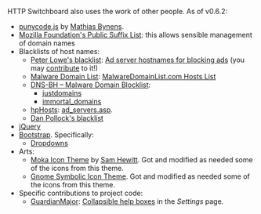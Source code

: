 HTTP Switchboard also uses the work of other people. As of v0.6.2:

- [punycode.js](https://github.com/bestiejs/punycode.js/) by [Mathias Bynens](http://mathiasbynens.be/).
- [Mozilla Foundation's Public Suffix List](http://publicsuffix.org/): this allows sensible management of domain names
- Blacklists of host names:
    * [Peter Lowe's blacklist](http://pgl.yoyo.org/as/index.php): [Ad server hostnames for blocking ads](http://pgl.yoyo.org/as/serverlist.php?mimetype=plaintext) (you may [contribute](http://pgl.yoyo.org/as/#submit) to it!)
    * [Malware Domain List](http://www.malwaredomainlist.com/): [MalwareDomainList.com Hosts List](http://www.malwaredomainlist.com/hostslist/hosts.txt)
    * [DNS-BH – Malware Domain Blocklist](http://www.malwaredomains.com/?page_id=1508):
        - [justdomains](http://dns-bh.sagadc.org/justdomains)
        - [immortal_domains](http://dns-bh.sagadc.org/immortal_domains.txt)
    * [hpHosts](http://hosts-file.net): [ad_servers.asp](http://hosts-file.net/?s=Download).
    * [Dan Pollock's blacklist](http://someonewhocares.org/hosts/)
- [jQuery](http://jquery.com/)
- [Bootstrap](http://getbootstrap.com/). Specifically:
    * [Dropdowns](http://getbootstrap.com/javascript/#dropdowns)
- Arts:
    * [Moka Icon Theme](https://github.com/snwh/moka-icon-theme-symbolic) by [Sam Hewitt](https://github.com/snwh). Got and modified as needed some of the icons from this theme.
    * [Gnome Symbolic Icon Theme](https://git.gnome.org/browse/gnome-icon-theme-symbolic). Got and modified as needed some of the icons from this theme.
- Specific contributions to project code:
    * [GuardianMajor](github.com/GuardianMajor): [Collapsible help boxes](/gorhill/httpswitchboard/pull/57) in the *Settings* page.